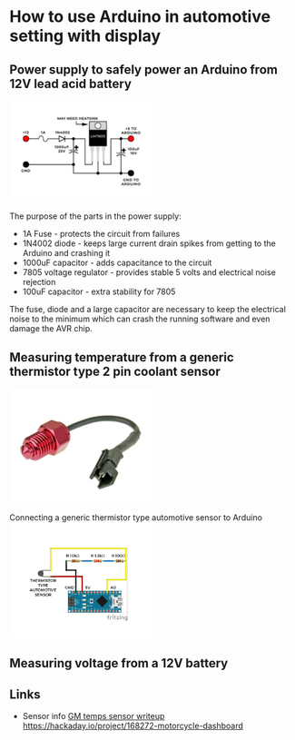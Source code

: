 # How to use Arduino in automotive setting with display

## Power supply to safely power an Arduino from 12V lead acid battery
<img src="img/power-supply.png" width=50%>

The purpose of the parts in the power supply:

- 1A Fuse -  protects the circuit from failures
- 1N4002 diode - keeps large current drain spikes from getting to the Arduino and crashing it
- 1000uF capacitor - adds capacitance to the circuit
- 7805 voltage regulator - provides stable 5 volts and electrical noise rejection
- 100uF capacitor - extra stability for 7805

The fuse, diode and a large capacitor are necessary to keep the electrical noise to the minimum which can crash the running software and even damage the AVR chip.


## Measuring temperature from a generic thermistor type 2 pin coolant sensor

<img src="img/generic-sensor.jpg" width=50%>

Connecting a generic thermistor type automotive sensor to Arduino
<img src="img/thermistor-schema.png" width=50%>

## Measuring voltage from a 12V battery

## Links
- Sensor info [GM temps sensor writeup](https://forum.arduino.cc/index.php?topic=426410.0 "Link")
https://hackaday.io/project/168272-motorcycle-dashboard